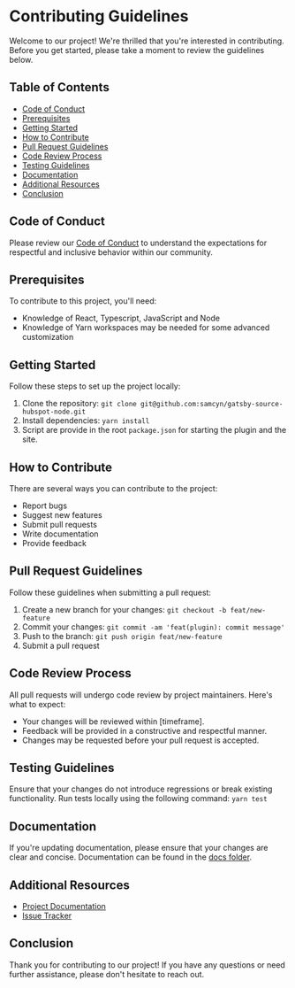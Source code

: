 # Contributing Guidelines

Welcome to our project! We're thrilled that you're interested in contributing. Before you get started, please take a moment to review the guidelines below.

## Table of Contents

- [Code of Conduct](#code-of-conduct)
- [Prerequisites](#prerequisites)
- [Getting Started](#getting-started)
- [How to Contribute](#how-to-contribute)
- [Pull Request Guidelines](#pull-request-guidelines)
- [Code Review Process](#code-review-process)
- [Testing Guidelines](#testing-guidelines)
- [Documentation](#documentation)
- [Additional Resources](#additional-resources)
- [Conclusion](#conclusion)

## Code of Conduct

Please review our [Code of Conduct](./CODE_OF_CONDUCT.md) to understand the expectations for respectful and inclusive behavior within our community.

## Prerequisites

To contribute to this project, you'll need:

- Knowledge of React, Typescript, JavaScript and Node
- Knowledge of Yarn workspaces may be needed for some advanced customization

## Getting Started

Follow these steps to set up the project locally:

1. Clone the repository: `git clone git@github.com:samcyn/gatsby-source-hubspot-node.git`
2. Install dependencies: `yarn install`
3. Script are provide in the root `package.json` for starting the plugin and the site.

## How to Contribute

There are several ways you can contribute to the project:

- Report bugs
- Suggest new features
- Submit pull requests
- Write documentation
- Provide feedback

## Pull Request Guidelines

Follow these guidelines when submitting a pull request:

1. Create a new branch for your changes: `git checkout -b feat/new-feature`
2. Commit your changes: `git commit -am 'feat(plugin): commit message'`
3. Push to the branch: `git push origin feat/new-feature`
4. Submit a pull request

## Code Review Process

All pull requests will undergo code review by project maintainers. Here's what to expect:

- Your changes will be reviewed within [timeframe].
- Feedback will be provided in a constructive and respectful manner.
- Changes may be requested before your pull request is accepted.

## Testing Guidelines

Ensure that your changes do not introduce regressions or break existing functionality. Run tests locally using the following command: `yarn test`

## Documentation

If you're updating documentation, please ensure that your changes are clear and concise. Documentation can be found in the [docs folder](https://github.com/samcyn/gatsby-source-hubspot-node/blob/main/README.md).

## Additional Resources

- [Project Documentation](https://github.com/samcyn/gatsby-source-hubspot-node/blob/main/README.md)
- [Issue Tracker](https://github.com/samcyn/gatsby-source-hubspot-node/issues)

## Conclusion

Thank you for contributing to our project! If you have any questions or need further assistance, please don't hesitate to reach out.
